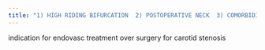 ```yaml
---
title: "1) HIGH RIDING BIFURCATION  2) POSTOPERATIVE NECK  3) COMORBIDITIES"
---
```

indication for endovasc treatment over surgery for carotid stenosis

